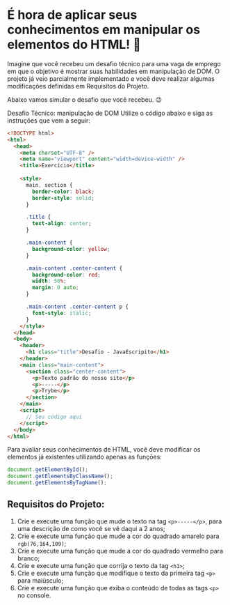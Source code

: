 # É hora de aplicar seus conhecimentos em manipular os elementos do HTML! 🤩

Imagine que você recebeu um desafio técnico para uma vaga de emprego em que o objetivo é mostrar suas habilidades em manipulação de DOM. O projeto já veio parcialmente implementado e você deve realizar algumas modificações definidas em Requisitos do Projeto.

Abaixo vamos simular o desafio que você recebeu. 😉

Desafio Técnico: manipulação de DOM
Utilize o código abaixo e siga as instruções que vem a seguir:

```html
<!DOCTYPE html>
<html>
  <head>
    <meta charset="UTF-8" />
    <meta name="viewport" content="width=device-width" />
    <title>Exercício</title>
    
    <style>
      main, section {
        border-color: black;
        border-style: solid;
      }

      .title {
        text-align: center;
      }

      .main-content {
        background-color: yellow;
      }

      .main-content .center-content {
        background-color: red;
        width: 50%;
        margin: 0 auto;
      }

      .main-content .center-content p {
        font-style: italic;
      }
    </style>
  </head>
  <body>
    <header> 
      <h1 class="title">Desafio - JavaEscripito</h1>
    </header>    
    <main class="main-content">
      <section class="center-content">
        <p>Texto padrão do nosso site</p>
        <p>-----</p>
        <p>Trybe</p>
      </section>
    </main>
    <script>
      // Seu código aqui
    </script>
  </body>
</html>
```

Para avaliar seus conhecimentos de HTML, você deve modificar os elementos já existentes utilizando apenas as funções:

```js
document.getElementById();
document.getElementsByClassName();
document.getElementsByTagName();
```
## Requisitos do Projeto:

1. Crie e execute uma função que mude o texto na tag `<p>-----</p>`, para uma descrição de como você se vê daqui a 2 anos;
2. Crie e execute uma função que mude a cor do quadrado amarelo para `rgb(76,164,109)`;
3. Crie e execute uma função que mude a cor do quadrado vermelho para branco;
4. Crie e execute uma função que corrija o texto da tag `<h1>`;
5. Crie e execute uma função que modifique o texto da primeira tag `<p>` para maiúsculo;
6. Crie e execute uma função que exiba o conteúdo de todas as tags `<p>` no console.